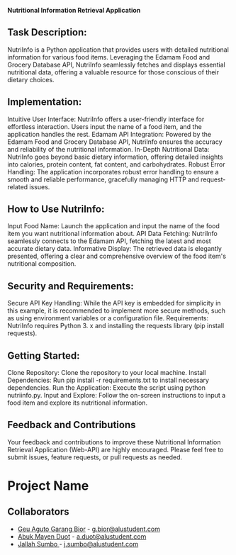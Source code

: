 **Nutritional Information Retrieval Application**

## **Task Description:**
NutriInfo is a Python application that provides users with detailed nutritional information for various food items. Leveraging the Edamam Food and Grocery Database API, NutriInfo seamlessly fetches and displays essential nutritional data, offering a valuable resource for those conscious of their dietary choices.

## **Implementation:**
Intuitive User Interface: NutriInfo offers a user-friendly interface for effortless interaction. Users input the name of a food item, and the application handles the rest.
Edamam API Integration: Powered by the Edamam Food and Grocery Database API, NutriInfo ensures the accuracy and reliability of the nutritional information.
In-Depth Nutritional Data: NutriInfo goes beyond basic dietary information, offering detailed insights into calories, protein content, fat content, and carbohydrates.
Robust Error Handling: The application incorporates robust error handling to ensure a smooth and reliable performance, gracefully managing HTTP and request-related issues.

## **How to Use NutriInfo:**
Input Food Name: Launch the application and input the name of the food item you want nutritional information about.
API Data Fetching: NutriInfo seamlessly connects to the Edamam API, fetching the latest and most accurate dietary data.
Informative Display: The retrieved data is elegantly presented, offering a clear and comprehensive overview of the food item's nutritional composition.

## **Security and Requirements:**
Secure API Key Handling: While the API key is embedded for simplicity in this example, it is recommended to implement more secure methods, such as using environment variables or a configuration file.
Requirements: NutriInfo requires Python 3. x and installing the requests library (pip install requests).

## **Getting Started:**
Clone Repository: Clone the repository to your local machine.
Install Dependencies: Run pip install -r requirements.txt to install necessary dependencies.
Run the Application: Execute the script using python nutriinfo.py.
Input and Explore: Follow the on-screen instructions to input a food item and explore its nutritional information.

## **Feedback and Contributions**
Your feedback and contributions to improve these Nutritional Information Retrieval Application (Web-API) are highly encouraged. Please feel free to submit issues, feature requests, or pull requests as needed.

# Project Name

## Collaborators 

- [Geu Aguto Garang Bior](https://github.com/Geu-Pro2023) - g.bior@alustudent.com
- [Abuk Mayen Duot](https://github.com/AbukDuot) - a.duot@alustudent.com
- [Jallah Sumbo ](https://github.com/jsumbo) - j.sumbo@alustudent.com


